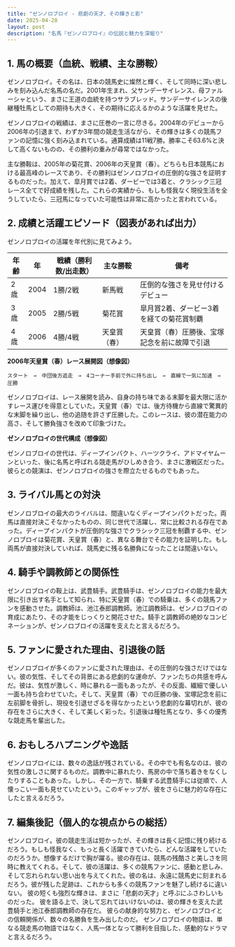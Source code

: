 ```yaml
---
title: "ゼンノロブロイ - 悲劇の天才、その輝きと影"
date: 2025-04-28
layout: post
description: "名馬『ゼンノロブロイ』の伝説と魅力を深堀り"
---
```


## 1. 馬の概要（血統、戦績、主な勝鞍）

ゼンノロブロイ。その名は、日本の競馬史に燦然と輝く、そして同時に深い悲しみを刻み込んだ名馬の名だ。2001年生まれ、父サンデーサイレンス、母ファルーシャという、まさに王道の血統を持つサラブレッド。サンデーサイレンスの後継種牡馬としての期待も大きく、その期待に応えるかのような活躍を見せた。

ゼンノロブロイの戦績は、まさに圧巻の一言に尽きる。2004年のデビューから2006年の引退まで、わずか3年間の競走生活ながら、その輝きは多くの競馬ファンの記憶に強く刻み込まれている。通算成績は11戦7勝。勝率こそ63.6%と決して高くないものの、その勝利の重みが尋常ではなかった。

主な勝鞍は、2005年の菊花賞、2006年の天皇賞（春）。どちらも日本競馬における最高峰のレースであり、その勝利はゼンノロブロイの圧倒的な強さを証明するものだった。加えて、皐月賞では2着、ダービーでは3着と、クラシック三冠レース全てで好成績を残した。これらの実績から、もしも怪我なく現役生活を全うしていたら、三冠馬になっていた可能性は非常に高かったと言われている。


## 2. 成績と活躍エピソード（図表があれば出力）

ゼンノロブロイの活躍を年代別に見てみよう。

| 年齢 | 年 | 戦績（勝利数/出走数） | 主な勝鞍 | 備考 |
|---|---|---|---|---|
| 2歳 | 2004 | 1勝/2戦 | 新馬戦 | 圧倒的な強さを見せ付けるデビュー |
| 3歳 | 2005 | 2勝/5戦 | 菊花賞 | 皐月賞2着、ダービー3着を経ての菊花賞制覇 |
| 4歳 | 2006 | 4勝/4戦 | 天皇賞（春） | 天皇賞（春）圧勝後、宝塚記念を前に故障で引退 |


**2006年天皇賞（春）レース展開図（想像図）**

```
スタート　→　中団後方追走　→　4コーナー手前で外に持ち出し　→　直線で一気に加速　→　圧勝
```

ゼンノロブロイは、レース展開を読み、自身の持ち味である末脚を最大限に活かすレース運びを得意としていた。天皇賞（春）では、後方待機から直線で驚異的な末脚を繰り出し、他の追随を許さず圧勝した。このレースは、彼の潜在能力の高さ、そして勝負強さを改めて印象づけた。


**ゼンノロブロイの世代構成（想像図）**

ゼンノロブロイの世代は、ディープインパクト、ハーツクライ、アドマイヤムーンといった、後に名馬と呼ばれる競走馬がひしめき合う、まさに激戦区だった。彼らとの競演は、ゼンノロブロイの強さを際立たせるものでもあった。


## 3. ライバル馬との対決

ゼンノロブロイの最大のライバルは、間違いなくディープインパクトだった。両馬は直接対決こそなかったものの、同じ世代で活躍し、常に比較される存在であった。ディープインパクトが圧倒的な強さでクラシック三冠を制覇する中、ゼンノロブロイは菊花賞、天皇賞（春）と、異なる舞台でその能力を証明した。もし両馬が直接対決していれば、競馬史に残る名勝負になったことは間違いない。


## 4. 騎手や調教師との関係性

ゼンノロブロイの鞍上は、武豊騎手。武豊騎手は、ゼンノロブロイの能力を最大限に引き出す名手として知られ、特に天皇賞（春）での騎乗は、多くの競馬ファンを感動させた。調教師は、池江泰郎調教師。池江調教師は、ゼンノロブロイの育成にあたり、その才能をじっくりと開花させた。騎手と調教師の絶妙なコンビネーションが、ゼンノロブロイの活躍を支えたと言えるだろう。


## 5. ファンに愛された理由、引退後の話

ゼンノロブロイが多くのファンに愛された理由は、その圧倒的な強さだけではない。彼の気性、そしてその背景にある悲劇的な運命が、ファンたちの共感を呼んだ。彼は、気性が激しく、時に暴れる一面もあったが、その反面、繊細で優しい一面も持ち合わせていた。そして、天皇賞（春）での圧勝の後、宝塚記念を前に左前脚を骨折し、現役を引退せざるを得なかったという悲劇的な幕切れが、彼の存在をさらに大きく、そして美しく彩った。引退後は種牡馬となり、多くの優秀な競走馬を輩出した。


## 6. おもしろハプニングや逸話

ゼンノロブロイには、数々の逸話が残されている。その中でも有名なのは、彼の気性の激しさに関するものだ。調教中に暴れたり、馬房の中で落ち着きをなくしたりすることもあった。しかし、その一方で、騎乗する武豊騎手には従順で、人懐っこい一面も見せていたという。このギャップが、彼をさらに魅力的な存在にしたと言えるだろう。


## 7. 編集後記（個人的な視点からの総括）

ゼンノロブロイ。彼の競走生活は短かったが、その輝きは長く記憶に残り続けるだろう。もしも怪我なく、もっと長く活躍できていたら、どんな活躍をしていたのだろうか。想像するだけで胸が躍る。彼の存在は、競馬の残酷さと美しさを同時に教えてくれる。そして、彼の活躍は、多くの競馬ファンに、感動と悲しみ、そして忘れられない思い出を与えてくれた。彼の名は、永遠に競馬史に刻まれるだろう。彼が残した足跡は、これからも多くの競馬ファンを魅了し続けるに違いない。  彼の短くも強烈な輝きは、まさに「悲劇の天才」と呼ぶにふさわしいものだった。  彼を語る上で、決して忘れてはいけないのは、彼の輝きを支えた武豊騎手と池江泰郎調教師の存在だ。  彼らの献身的な努力と、ゼンノロブロイとの信頼関係が、数々の名勝負を生み出したのだ。  ゼンノロブロイの物語は、単なる競走馬の物語ではなく、人馬一体となって勝利を目指した、感動的なドラマと言えるだろう。
